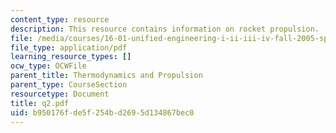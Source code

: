 ```yaml
---
content_type: resource
description: This resource contains information on rocket propulsion.
file: /media/courses/16-01-unified-engineering-i-ii-iii-iv-fall-2005-spring-2006/b950176fde5f254bd2695d134867bec0_q2.pdf
file_type: application/pdf
learning_resource_types: []
ocw_type: OCWFile
parent_title: Thermodynamics and Propulsion
parent_type: CourseSection
resourcetype: Document
title: q2.pdf
uid: b950176f-de5f-254b-d269-5d134867bec0
---
```

